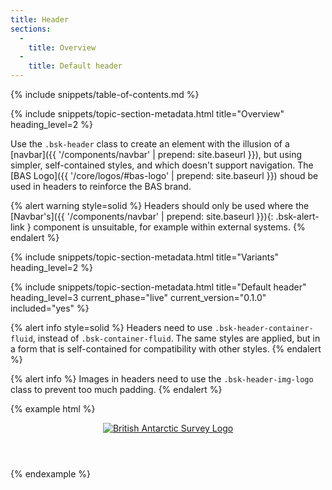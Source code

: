 ```yaml
---
title: Header
sections:
  -
    title: Overview
  -
    title: Default header
---
```


{% include snippets/table-of-contents.md %}

{% include snippets/topic-section-metadata.html
  title="Overview"
  heading_level=2
%}

Use the `.bsk-header` class to create an element with the illusion of a
[navbar]({{ '/components/navbar' | prepend: site.baseurl }}), but using simpler, self-contained styles, and which
doesn't support navigation. The [BAS Logo]({{ '/core/logos/#bas-logo' | prepend: site.baseurl }}) shoud be used in
headers to reinforce the BAS brand.

{% alert warning style=solid %}
Headers should only be used where the [Navbar's]({{ '/components/navbar' | prepend: site.baseurl }}){: .bsk-alert-link }
component is unsuitable, for example within external systems.
{% endalert %}

{% include snippets/topic-section-metadata.html
  title="Variants"
  heading_level=2
%}

{% include snippets/topic-section-metadata.html
  title="Default header"
  heading_level=3
  current_phase="live"
  current_version="0.1.0"
  included="yes"
%}

{% alert info style=solid %}
Headers need to use `.bsk-header-container-fluid`, instead of `.bsk-container-fluid`. The same styles are applied, but
in a form that is self-contained for compatibility with other styles.
{% endalert %}

{% alert info %}
Images in headers need to use the `.bsk-header-img-logo` class to prevent too much padding.
{% endalert %}

{% example html %}
<header class="bsk-header bsk-header-default">
  <div class="bsk-header-container-fluid">
    <a href="#">
      <img class="bsk-header-img-logo" alt="British Antarctic Survey Logo" src="{% unless jekyll.environment == 'production' %}{{ site.bsk_cdn_base_staging }}{% else %}{{ site.bsk_cdn_base_production }}{% endunless %}/{% include snippets/bsk-version.html %}/img/logos-symbols/bas-logo-inverse-transparent-64.png">
    </a>
  </div>
</header>
{% endexample %}
